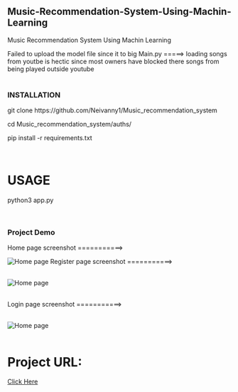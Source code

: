 ## Music-Recommendation-System-Using-Machin-Learning
Music Recommendation System Using Machin Learning

Failed to upload the model file since it to big
Main.py =====> loading songs from youtbe is hectic since most owners have blocked there songs from being played outside youtube
<br><br>

### INSTALLATION
<p>git clone https://github.com/Neivanny1/Music_recommendation_system</p>
<p>cd Music_recommendation_system/auths/</p>
<p>pip install -r requirements.txt</p>
<br>

<h1>USAGE</h1>
<p>python3 app.py</p>
<br>

### Project Demo
Home page screenshot ===========>
<br>

![Home page](auths/static/home.PNG)
Register page screenshot ===========>
<br><br>

![Home page](auths/static/Register.PNG)
<br><br>

Login page screenshot ===========>
<br><br>

![Home page](auths/static/login.PNG)
<br><br>

<h1>Project URL:</h1><a href = 'musicrecommendation.vercel'>Click Here</a>
